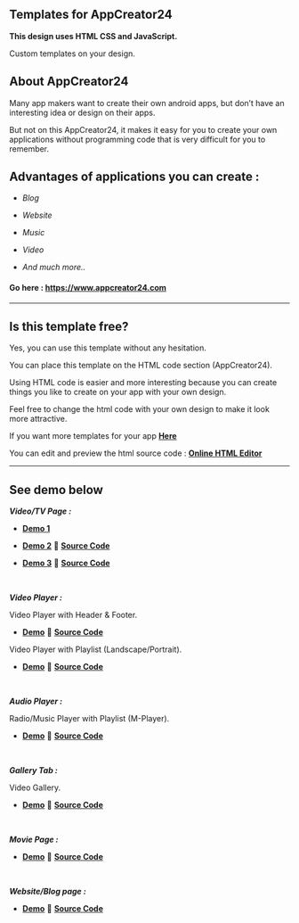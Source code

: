 ## Templates for AppCreator24

**This design uses HTML CSS and JavaScript.**

Custom templates on your design.

## About AppCreator24

Many app makers want to create their own android apps, but don’t have an interesting idea or design on their apps. 

But not on this AppCreator24, it makes it easy for you to create your own applications without programming code that is very difficult for you to remember. 

## Advantages of applications you can create : 

- _Blog_

- _Website_

- _Music_ 

- _Video_

- _And much more.._

#### Go here : https://www.appcreator24.com

<hr>

## Is this template free?

Yes, you can use this template without any hesitation.

You can place this template on the HTML code section (AppCreator24).

Using HTML code is easier and more interesting because you can create things you like to create on your app with your own design.

Feel free to change the html code with your own design to make it look more attractive.

If you want more templates for your app **[Here](https://www.w3schools.com/w3css/w3css_templates.asp)**

You can edit and preview the html source code : **[Online HTML Editor](https://www.tutorialspoint.com/online_html_editor.php)**

<hr>

## See demo below

**_Video/TV Page :_**

- **[Demo 1](https://bit.ly/dEmO201)** 

- **[Demo 2](https://htmlpreview.github.io/?https://raw.githubusercontent.com/ZazerConer/Templates-For-App-Creator-24/main/demo/templates2.html)** 
:bookmark_tabs: **[Source Code](https://github.com/ZazerConer/Templates-For-App-Creator-24/blob/main/Video-Playlist/Template2.html)**

- **[Demo 3](https://htmlpreview.github.io/?https://raw.githubusercontent.com/ZazerConer/Templates-For-App-Creator-24/main/demo/templates3.html)**
:bookmark_tabs: **[Source Code](https://github.com/ZazerConer/Templates-For-App-Creator-24/blob/main/Video-Playlist/Template3.html)**

<br>

**_Video Player :_**

Video Player with Header & Footer.

- **[Demo](https://htmlpreview.github.io/?https://raw.githubusercontent.com/ZazerConer/Templates-For-App-Creator-24/main/demo/VIPL/templates1/Page2.html)**
:bookmark_tabs: **[Source Code](https://github.com/ZazerConer/Templates-For-App-Creator-24/tree/main/Video-Player/Template1)**

Video Player with Playlist (Landscape/Portrait).

- **[Demo](https://htmlpreview.github.io/?https://raw.githubusercontent.com/ZazerConer/Templates-For-AppCreator24/main/demo/VIPL/templates2/live-demo.html)**
:bookmark_tabs: **[Source Code](https://github.com/ZazerConer/Templates-For-AppCreator24/tree/main/Video-Player/Template2)**

<br>

**_Audio Player :_**

Radio/Music Player with Playlist (M-Player).

- **[Demo](https://htmlpreview.github.io/?https://raw.githubusercontent.com/ZazerConer/Templates-For-App-Creator-24/main/demo/MUPL/templates1/index.html)**
:bookmark_tabs: **[Source Code](https://github.com/ZazerConer/Templates-For-App-Creator-24/tree/main/Music-Player/Template1)**

<br>

**_Gallery Tab :_**

Video Gallery.

- **[Demo](https://htmlpreview.github.io/?https://raw.githubusercontent.com/ZazerConer/Templates-For-AppCreator24/main/demo/GATP/templates1/index.html)**
:bookmark_tabs: **[Source Code](https://github.com/ZazerConer/Templates-For-AppCreator24/tree/main/Gallary-Tab/Template1)**

<br>

**_Movie Page :_**

- **[Demo](https://htmlpreview.github.io/?https://raw.githubusercontent.com/ZazerConer/Templates-For-App-Creator-24/main/demo/MOPG/templates1/index.html)**
:bookmark_tabs: **[Source Code](https://github.com/ZazerConer/Templates-For-App-Creator-24/tree/main/Movie-Page/Template1)**

<br>

**_Website/Blog page :_**

- **[Demo](https://htmlpreview.github.io/?https://raw.githubusercontent.com/ZazerConer/Templates-For-App-Creator-24/main/demo/WEBL/templates1/index.html)**
:bookmark_tabs: **[Source Code](https://github.com/ZazerConer/Templates-For-App-Creator-24/tree/main/Website-Blog-Page/Template1)**

<br>
